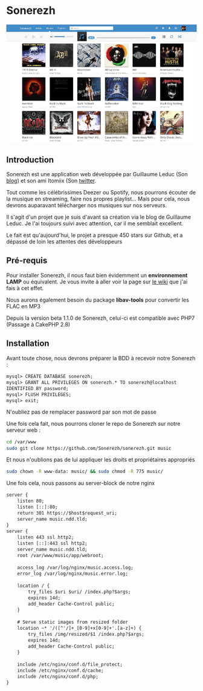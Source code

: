 # Sonerezh

![Sonerezh](./_img/sonerezh.webp)

## Introduction

Sonerezh est une application web développée par Guillaume Leduc (Son
[blog](https://www.guillaume-leduc.fr/)) et son ami Itomiix (Son
[twitter](https://twitter.com/itomiix).

Tout comme les célébrissimes Deezer ou Spotify, nous pourrons écouter de
la musique en streaming, faire nos propres playlist... Mais pour cela,
nous devrons auparavant télécharger nos musiques sur nos serveurs.

Il s'agit d'un projet que je suis d'avant sa création via le blog de
Guillaume Leduc. Je l'ai toujours suivi avec attention, car il me
semblait excellent.

Le fait est qu'aujourd'hui, le projet a presque 450 stars sur Github,
et a dépassé de loin les attentes des développeurs

## Pré-requis

Pour installer Sonerezh, il nous faut bien évidemment un **environnement
LAMP** ou équivalent. Je vous invite à aller voir la page sur [le
wiki](../hosting/lemp/installation.md) que j'ai fais à cet effet.

Nous aurons également besoin du package **libav-tools** pour convertir
les FLAC en MP3

Depuis la version beta 1.1.0 de Sonerezh, celui-ci est compatible avec
PHP7 (Passage à CakePHP 2.8)

## Installation

Avant toute chose, nous devrons préparer la BDD à recevoir notre
Sonerezh :

```mysql
mysql> CREATE DATABASE sonerezh;
mysql> GRANT ALL PRIVILEGES ON sonerezh.* TO sonerezh@localhost IDENTIFIED BY password;
mysql> FLUSH PRIVILEGES;
mysql> exit;
```

N'oubliez pas de remplacer password par son mot de passe

Une fois cela fait, nous pourrons cloner le repo de Sonerezh sur notre
serveur web :

```bash
cd /var/www
sudo git clone https://github.com/Sonerezh/sonerezh.git music
```

Et nous n'oublions pas de lui appliquer les droits et propriétaires
appropriés

```bash
sudo chown -R www-data: music/ && sudo chmod -R 775 music/
```

Une fois cela, nous passons au server-block de notre nginx

```nginx
server {
    listen 80;
    listen [::]:80;
    return 301 https://$host$request_uri;
    server_name music.ndd.tld;
}
server {
    listen 443 ssl http2;
    listen [::]:443 ssl http2;
    server_name music.ndd.tld;
    root /var/www/music/app/webroot;

    access_log /var/log/nginx/music.access.log;
    error_log /var/log/nginx/music.error.log;

    location / {
        try_files $uri $uri/ /index.php?$args;
        expires 14d;
        add_header Cache-Control public;
    }

    # Serve static images from resized folder
    location ~* '/([^'/]+_[0-9]+x[0-9]+'.[a-z]+) {
        try_files /img/resized/$1 /index.php?$args;
        expires 14d;
        add_header Cache-Control public;
    }

    include /etc/nginx/conf.d/file_protect;
    include /etc/nginx/conf.d/cache;
    include /etc/nginx/conf.d/php;
}
```
